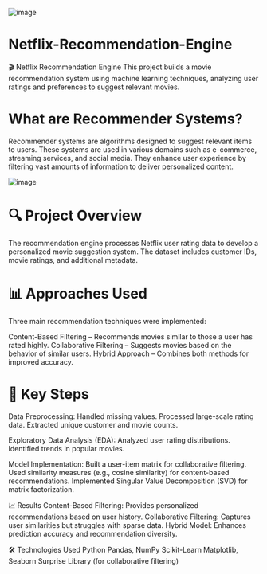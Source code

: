 ![image](https://github.com/user-attachments/assets/4d7be9e3-ab84-417c-9e17-37af6761ea06)


# Netflix-Recommendation-Engine
🎬 Netflix Recommendation Engine This project builds a movie recommendation system using machine learning techniques, analyzing user ratings and preferences to suggest relevant movies.

# What are Recommender Systems?
Recommender systems are algorithms designed to suggest relevant items to users. These systems are used in various domains such as e-commerce, streaming services, and social media. They enhance user experience by filtering vast amounts of information to deliver personalized content.

![image](https://github.com/user-attachments/assets/438c2a06-4085-45f2-9736-9e5cc53ee532)


# 🔍 Project Overview
The recommendation engine processes Netflix user rating data to develop a personalized movie suggestion system. The dataset includes customer IDs, movie ratings, and additional metadata.

# 📊 Approaches Used
Three main recommendation techniques were implemented:

Content-Based Filtering – Recommends movies similar to those a user has rated highly.
Collaborative Filtering – Suggests movies based on the behavior of similar users.
Hybrid Approach – Combines both methods for improved accuracy.

# 📌 Key Steps

Data Preprocessing:
Handled missing values.
Processed large-scale rating data.
Extracted unique customer and movie counts.

Exploratory Data Analysis (EDA):
Analyzed user rating distributions.
Identified trends in popular movies.

Model Implementation:
Built a user-item matrix for collaborative filtering.
Used similarity measures (e.g., cosine similarity) for content-based recommendations.
Implemented Singular Value Decomposition (SVD) for matrix factorization.

📈 Results
Content-Based Filtering: Provides personalized recommendations based on user history.
Collaborative Filtering: Captures user similarities but struggles with sparse data.
Hybrid Model: Enhances prediction accuracy and recommendation diversity.

🛠 Technologies Used
Python
Pandas, NumPy
Scikit-Learn
Matplotlib, Seaborn
Surprise Library (for collaborative filtering)
